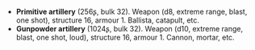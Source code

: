 * **Primitive artillery** (256ʂ, bulk 32).
  Weapon (d8, extreme range, blast, one shot), structure 16, armour 1.
  Ballista, catapult, etc.
* **Gunpowder artillery** (1024ʂ, bulk 32).
  Weapon (d10, extreme range, blast, one shot, loud), structure 16, armour 1.
  Cannon, mortar, etc.
